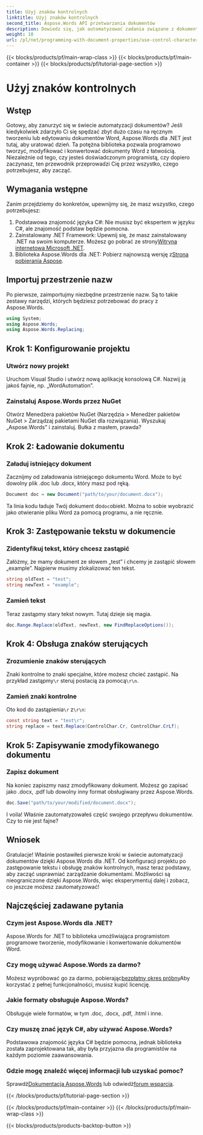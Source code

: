 ```yaml
---
title: Użyj znaków kontrolnych
linktitle: Użyj znaków kontrolnych
second_title: Aspose.Words API przetwarzania dokumentów
description: Dowiedz się, jak automatyzować zadania związane z dokumentami Word za pomocą Aspose.Words dla .NET. Ten przewodnik obejmuje konfigurację, zamianę tekstu i wiele więcej, co usprawni Twój przepływ pracy.
weight: 10
url: /pl/net/programming-with-document-properties/use-control-characters/
---
```


{{< blocks/products/pf/main-wrap-class >}}
{{< blocks/products/pf/main-container >}}
{{< blocks/products/pf/tutorial-page-section >}}

# Użyj znaków kontrolnych

## Wstęp

Gotowy, aby zanurzyć się w świecie automatyzacji dokumentów? Jeśli kiedykolwiek zdarzyło Ci się spędzać zbyt dużo czasu na ręcznym tworzeniu lub edytowaniu dokumentów Word, Aspose.Words dla .NET jest tutaj, aby uratować dzień. Ta potężna biblioteka pozwala programowo tworzyć, modyfikować i konwertować dokumenty Word z łatwością. Niezależnie od tego, czy jesteś doświadczonym programistą, czy dopiero zaczynasz, ten przewodnik przeprowadzi Cię przez wszystko, czego potrzebujesz, aby zacząć.

## Wymagania wstępne

Zanim przejdziemy do konkretów, upewnijmy się, że masz wszystko, czego potrzebujesz:

1. Podstawowa znajomość języka C#: Nie musisz być ekspertem w języku C#, ale znajomość podstaw będzie pomocna.
2. Zainstalowany .NET Framework: Upewnij się, że masz zainstalowany .NET na swoim komputerze. Możesz go pobrać ze strony[Witryna internetowa Microsoft .NET](https://dotnet.microsoft.com/download).
3.  Biblioteka Aspose.Words dla .NET: Pobierz najnowszą wersję z[Strona pobierania Aspose](https://releases.aspose.com/words/net/).

## Importuj przestrzenie nazw

Po pierwsze, zaimportujmy niezbędne przestrzenie nazw. Są to takie zestawy narzędzi, których będziesz potrzebować do pracy z Aspose.Words.

```csharp
using System;
using Aspose.Words;
using Aspose.Words.Replacing;
```

## Krok 1: Konfigurowanie projektu

### Utwórz nowy projekt

Uruchom Visual Studio i utwórz nową aplikację konsolową C#. Nazwij ją jakoś fajnie, np. „WordAutomation”.

### Zainstaluj Aspose.Words przez NuGet

Otwórz Menedżera pakietów NuGet (Narzędzia > Menedżer pakietów NuGet > Zarządzaj pakietami NuGet dla rozwiązania). Wyszukaj „Aspose.Words” i zainstaluj. Bułka z masłem, prawda?

## Krok 2: Ładowanie dokumentu

### Załaduj istniejący dokument

Zacznijmy od załadowania istniejącego dokumentu Word. Może to być dowolny plik .doc lub .docx, który masz pod ręką.

```csharp
Document doc = new Document("path/to/your/document.docx");
```

 Ta linia kodu ładuje Twój dokument do`doc`obiekt. Można to sobie wyobrazić jako otwieranie pliku Word za pomocą programu, a nie ręcznie.

## Krok 3: Zastępowanie tekstu w dokumencie

### Zidentyfikuj tekst, który chcesz zastąpić

Załóżmy, że mamy dokument ze słowem „test” i chcemy je zastąpić słowem „example”. Najpierw musimy zlokalizować ten tekst.

```csharp
string oldText = "test";
string newText = "example";
```

### Zamień tekst

Teraz zastąpmy stary tekst nowym. Tutaj dzieje się magia.

```csharp
doc.Range.Replace(oldText, newText, new FindReplaceOptions());
```

## Krok 4: Obsługa znaków sterujących

### Zrozumienie znaków sterujących

 Znaki kontrolne to znaki specjalne, które możesz chcieć zastąpić. Na przykład zastąpmy`\r` steruj postacią za pomocą`\r\n`.

### Zamień znaki kontrolne

 Oto kod do zastąpienia`\r` z`\r\n`:

```csharp
const string text = "test\r";
string replace = text.Replace(ControlChar.Cr, ControlChar.CrLf);
```

## Krok 5: Zapisywanie zmodyfikowanego dokumentu

### Zapisz dokument

Na koniec zapiszmy nasz zmodyfikowany dokument. Możesz go zapisać jako .docx, .pdf lub dowolny inny format obsługiwany przez Aspose.Words.

```csharp
doc.Save("path/to/your/modified/document.docx");
```

I voila! Właśnie zautomatyzowałeś część swojego przepływu dokumentów. Czy to nie jest fajne?

## Wniosek

Gratulacje! Właśnie postawiłeś pierwsze kroki w świecie automatyzacji dokumentów dzięki Aspose.Words dla .NET. Od konfiguracji projektu po zastępowanie tekstu i obsługę znaków kontrolnych, masz teraz podstawy, aby zacząć usprawniać zarządzanie dokumentami. Możliwości są nieograniczone dzięki Aspose.Words, więc eksperymentuj dalej i zobacz, co jeszcze możesz zautomatyzować!

## Najczęściej zadawane pytania

### Czym jest Aspose.Words dla .NET?
Aspose.Words for .NET to biblioteka umożliwiająca programistom programowe tworzenie, modyfikowanie i konwertowanie dokumentów Word.

### Czy mogę używać Aspose.Words za darmo?
 Możesz wypróbować go za darmo, pobierając[bezpłatny okres próbny](https://releases.aspose.com/)Aby korzystać z pełnej funkcjonalności, musisz kupić licencję.

### Jakie formaty obsługuje Aspose.Words?
Obsługuje wiele formatów, w tym .doc, .docx, .pdf, .html i inne.

### Czy muszę znać język C#, aby używać Aspose.Words?
Podstawowa znajomość języka C# będzie pomocna, jednak biblioteka została zaprojektowana tak, aby była przyjazna dla programistów na każdym poziomie zaawansowania.

### Gdzie mogę znaleźć więcej informacji lub uzyskać pomoc?
 Sprawdź[Dokumentacja Aspose.Words](https://reference.aspose.com/words/net/) lub odwiedź[forum wsparcia](https://forum.aspose.com/c/words/8).

{{< /blocks/products/pf/tutorial-page-section >}}

{{< /blocks/products/pf/main-container >}}
{{< /blocks/products/pf/main-wrap-class >}}

{{< blocks/products/products-backtop-button >}}
